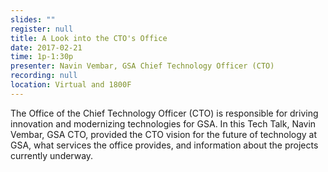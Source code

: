 ```yaml
---
slides: ""
register: null
title: A Look into the CTO's Office
date: 2017-02-21
time: 1p-1:30p
presenter: Navin Vembar, GSA Chief Technology Officer (CTO)
recording: null
location: Virtual and 1800F
---
```


The Office of the Chief Technology Officer (CTO) is responsible for driving innovation and modernizing technologies for GSA.  In this Tech Talk, Navin Vembar, GSA CTO, provided the CTO vision for the future of technology at GSA, what services the office provides, and information about the projects currently underway.
